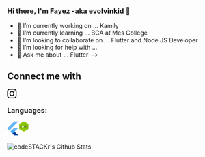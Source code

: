 ### Hi there, I'm Fayez -aka evolvinkid 👋
	
- 🔭 I’m currently working on ... Kamily
- 🌱 I’m currently learning ... BCA at Mes College 
- 👯 I’m looking to collaborate on ... Flutter and Node JS Developer
- 🤔 I’m looking for help with ...
- 💬 Ask me about ... Flutter
-->

 ## Connect me with
[<img align="left" alt="https://www.instagram.com/evolving_kid/" width="22px" src="https://github.com/evolvingkid/evolvingkid/blob/master/87390.png" />][website]
<br/>

### Languages:
[<img align="left" alt="Visual Studio Code" width="26px" src="https://github.com/evolvingkid/evolvingkid/blob/master/download.png" />][evolvingkid]
[<img align="left" alt="Visual Studio Code" width="26px" src="https://github.com/evolvingkid/evolvingkid/blob/master/hiclipart.com.png" />][evolvingkid]


<br/>
<br/>
<br/>
<img align="left" alt="codeSTACKr's Github Stats" src="https://github-readme-stats.vercel.app/api?username=evolvingkid&show_icons=true&hide_border=true&theme=vue" />



[website]: https://www.instagram.com/evolving_kid/
[evolvingkid]: https://github.com/evolvingkid
